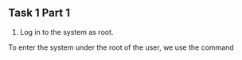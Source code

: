 ## Task 1 Part 1 ##
1) Log in to the system as root.


To enter the system under the root of the user, we use the <sudo su > command
